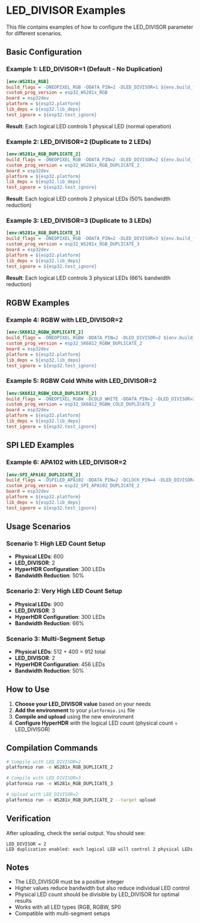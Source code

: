 # LED_DIVISOR Examples

This file contains examples of how to configure the LED_DIVISOR parameter for different scenarios.

## Basic Configuration

### Example 1: LED_DIVISOR=1 (Default - No Duplication)
```ini
[env:WS281x_RGB]
build_flags = -DNEOPIXEL_RGB -DDATA_PIN=2 -DLED_DIVISOR=1 ${env.build_flags}
custom_prog_version = esp32_WS281x_RGB
board = esp32dev
platform = ${esp32.platform}
lib_deps = ${esp32.lib_deps}
test_ignore = ${esp32.test_ignore}
```
**Result**: Each logical LED controls 1 physical LED (normal operation)

### Example 2: LED_DIVISOR=2 (Duplicate to 2 LEDs)
```ini
[env:WS281x_RGB_DUPLICATE_2]
build_flags = -DNEOPIXEL_RGB -DDATA_PIN=2 -DLED_DIVISOR=2 ${env.build_flags}
custom_prog_version = esp32_WS281x_RGB_DUPLICATE_2
board = esp32dev
platform = ${esp32.platform}
lib_deps = ${esp32.lib_deps}
test_ignore = ${esp32.test_ignore}
```
**Result**: Each logical LED controls 2 physical LEDs (50% bandwidth reduction)

### Example 3: LED_DIVISOR=3 (Duplicate to 3 LEDs)
```ini
[env:WS281x_RGB_DUPLICATE_3]
build_flags = -DNEOPIXEL_RGB -DDATA_PIN=2 -DLED_DIVISOR=3 ${env.build_flags}
custom_prog_version = esp32_WS281x_RGB_DUPLICATE_3
board = esp32dev
platform = ${esp32.platform}
lib_deps = ${esp32.lib_deps}
test_ignore = ${esp32.test_ignore}
```
**Result**: Each logical LED controls 3 physical LEDs (66% bandwidth reduction)

## RGBW Examples

### Example 4: RGBW with LED_DIVISOR=2
```ini
[env:SK6812_RGBW_DUPLICATE_2]
build_flags = -DNEOPIXEL_RGBW -DDATA_PIN=2 -DLED_DIVISOR=2 ${env.build_flags}
custom_prog_version = esp32_SK6812_RGBW_DUPLICATE_2
board = esp32dev
platform = ${esp32.platform}
lib_deps = ${esp32.lib_deps}
test_ignore = ${esp32.test_ignore}
```

### Example 5: RGBW Cold White with LED_DIVISOR=2
```ini
[env:SK6812_RGBW_COLD_DUPLICATE_2]
build_flags = -DNEOPIXEL_RGBW -DCOLD_WHITE -DDATA_PIN=2 -DLED_DIVISOR=2 ${env.build_flags}
custom_prog_version = esp32_SK6812_RGBW_COLD_DUPLICATE_2
board = esp32dev
platform = ${esp32.platform}
lib_deps = ${esp32.lib_deps}
test_ignore = ${esp32.test_ignore}
```

## SPI LED Examples

### Example 6: APA102 with LED_DIVISOR=2
```ini
[env:SPI_APA102_DUPLICATE_2]
build_flags = -DSPILED_APA102 -DDATA_PIN=2 -DCLOCK_PIN=4 -DLED_DIVISOR=2 ${env.build_flags}
custom_prog_version = esp32_SPI_APA102_DUPLICATE_2
board = esp32dev
platform = ${esp32.platform}
lib_deps = ${esp32.lib_deps}
test_ignore = ${esp32.test_ignore}
```

## Usage Scenarios

### Scenario 1: High LED Count Setup
- **Physical LEDs**: 600
- **LED_DIVISOR**: 2
- **HyperHDR Configuration**: 300 LEDs
- **Bandwidth Reduction**: 50%

### Scenario 2: Very High LED Count Setup
- **Physical LEDs**: 900
- **LED_DIVISOR**: 3
- **HyperHDR Configuration**: 300 LEDs
- **Bandwidth Reduction**: 66%

### Scenario 3: Multi-Segment Setup
- **Physical LEDs**: 512 + 400 = 912 total
- **LED_DIVISOR**: 2
- **HyperHDR Configuration**: 456 LEDs
- **Bandwidth Reduction**: 50%

## How to Use

1. **Choose your LED_DIVISOR value** based on your needs
2. **Add the environment** to your `platformio.ini` file
3. **Compile and upload** using the new environment
4. **Configure HyperHDR** with the logical LED count (physical count ÷ LED_DIVISOR)

## Compilation Commands

```bash
# Compile with LED_DIVISOR=2
platformio run -e WS281x_RGB_DUPLICATE_2

# Compile with LED_DIVISOR=3
platformio run -e WS281x_RGB_DUPLICATE_3

# Upload with LED_DIVISOR=2
platformio run -e WS281x_RGB_DUPLICATE_2 --target upload
```

## Verification

After uploading, check the serial output. You should see:
```
LED_DIVISOR = 2
LED duplication enabled: each logical LED will control 2 physical LEDs
```

## Notes

- The LED_DIVISOR must be a positive integer
- Higher values reduce bandwidth but also reduce individual LED control
- Physical LED count should be divisible by LED_DIVISOR for optimal results
- Works with all LED types (RGB, RGBW, SPI)
- Compatible with multi-segment setups 